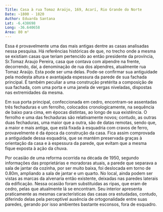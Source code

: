 ```yaml
---
Title: Casa à rua Tomaz Araújo, 169, Acarí, Rio Grande do Norte
Date: ~1800 - 1820
Author: Eduarda Santana
Lat: -6.438698
Long: -36.640658
Area: 80 m²
---
```


Essa é provavelmente uma das mais antigas dentre as casas analisadas nessa pesquisa. Há referências históricas de que, no trecho onde a mesma se existiam casas que teriam pertencido ao então presidente da província, Sr.Tomaz Araujo Pereira, casa que contava com alpendre na frente, decorrendo, daí, a denominação de rua dos alpendres, atualmente rua Tomaz Araújo. Esta pode ser uma delas. Pode-se confirmar sua antiguidade pela modesta altura e avantajada espessura da parede de sua fachada principal. É também peculiar a uma construção pretérita a composição de sua fachada, com uma porta e uma janela de vergas niveladas, dispostas nas extremidades da mesma.

Em sua porta principal, confeccionada em cedro, encontram-se assentadas três fechaduras e um ferrolho, colocados cronologicamente, na sequência de baixo para cima, em épocas distintas, ao longo de sua existência. O ferrolho e uma das fechaduras são relativamente novos; contudo, as outras duas fechaduras, uma maior que a outra, são de datas remotas, sendo que, a maior e mais antiga, que está fixada à esquadria com cravos de ferro, provavelmente é da época da construção da casa. Fica assim comprovada a antiguidade dessa esquadria, que se mantém preservada graças à orientação da casa e à espessura da parede, que evitam que a mesma fique exposta à ação da chuva.

Por ocasião de uma reforma ocorrida na década de 1950, segundo informações das proprietárias e moradoras atuais, a parede que separava a sala de jantar da cozinha, por ser muito baixa, foi deslocada em torno de 0.80m, ampliando a sala de jantar e um quarto. No local, ainda podem ser vistas as marcas da alvenaria então existente, deixadas nas paredes laterais da edificação. Nessa ocasião foram substituidas as ripas, que eram de cedro, pelas que atualmente lá se encontram. Seu interior apresenta praticamente as mesmas características das casas ora estudadas, contudo, diferindo delas pela perceptível ausência de ortogonalidade entre suas paredes, gerando por isso ambientes bastante esconsos, fora de esquadro.
